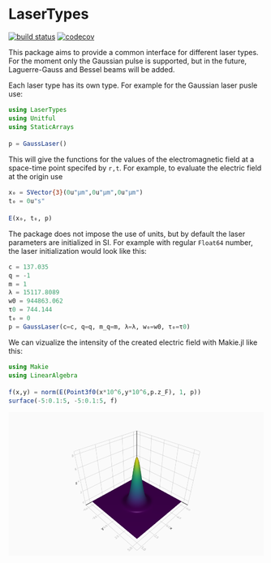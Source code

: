 # LaserTypes
[![build status](https://github.com/SebastianM-C/LaserTypes.jl/workflows/Run%20CI%20on%20master/badge.svg)](https://github.com/SebastianM-C/LaserTypes.jl/actions)
[![codecov](https://codecov.io/gh/SebastianM-C/LaserTypes.jl/branch/master/graph/badge.svg)](https://codecov.io/gh/SebastianM-C/LaserTypes.jl)

This package aims to provide a common interface for different laser types. For the moment only the Gaussian pulse is supported, but in the future, Laguerre-Gauss and Bessel beams will be added.

Each laser type has its own type. For example for the Gaussian laser pusle use:
```julia
using LaserTypes
using Unitful
using StaticArrays

p = GaussLaser()
```
This will give the functions for the values of the electromagnetic field at a space-time point specifed by `r,t`. For example, to evaluate
the electric field at the origin use
```julia
x₀ = SVector{3}(0u"μm",0u"μm",0u"μm")
t₀ = 0u"s"

E(x₀, t₀, p)
```

The package does not impose the use of units, but by default the laser parameters are initialized in SI.
For example with regular `Float64` number, the laser initialization would look like this:
```julia
c = 137.035
q = -1
m = 1
λ = 15117.8089
w0 = 944863.062
τ0 = 744.144
t₀ = 0
p = GaussLaser(c=c, q=q, m_q=m, λ=λ, w₀=w0, τ₀=τ0)
```
We can vizualize the intensity of the created electric field with Makie.jl like this:
```julia
using Makie
using LinearAlgebra

f(x,y) = norm(E(Point3f0(x*10^6,y*10^6,p.z_F), 1, p))
surface(-5:0.1:5, -5:0.1:5, f)
```
![gauss](assets/gauss.png)
